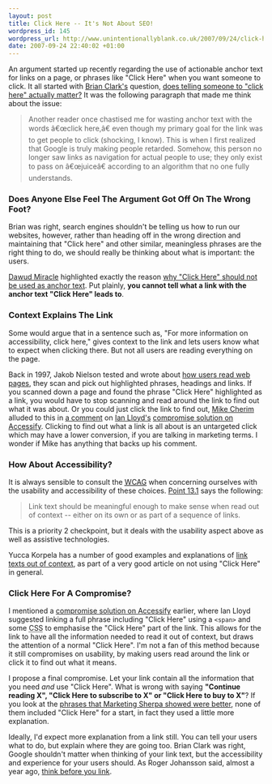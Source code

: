 ```yaml
--- 
layout: post
title: Click Here -- It's Not About SEO!
wordpress_id: 145
wordpress_url: http://www.unintentionallyblank.co.uk/2007/09/24/click-here-its-not-about-seo/
date: 2007-09-24 22:40:02 +01:00
---
```

<p>An argument started up recently regarding the use of actionable anchor text for links on a page, or phrases like "Click Here" when you want someone to click. It all started with <a href="http://www.copyblogger.com">Brian Clark's</a> question, <a href="http://www.copyblogger.com/click-here/">does telling someone to "click here" actually matter?</a> It was the following paragraph that made me think about the issue:</p>

<blockquote cite="http://www.copyblogger.com/click-here/"><p>Another reader once chastised me for wasting anchor text with the words â€œclick here,â€ even though my primary goal for the link was to get people to click (shocking, I know). This is when I first realized that Google is truly making people retarded. Somehow, this person no longer saw links as navigation for actual people to use; they only exist to pass on â€œjuiceâ€ according to an algorithm that no one fully understands.</p></blockquote>

<h3>Does Anyone Else Feel The Argument Got Off On The Wrong Foot?</h3>

<p>Brian was right, search engines shouldn't be telling us how to run our websites, however, rather than heading off in the wrong direction and maintaining that "Click here" and other similar, meaningless phrases are the right thing to do, we should really be thinking about what is important: the users.</p>

<p><a href="http://dmiracle.com">Dawud Miracle</a> highlighted exactly the reason <a href="http://dmiracle.com/better-your-site/using-click-here-is-probably-hurting-your-site/">why "Click Here" should not be used as anchor text</a>. Put plainly, <strong>you cannot tell what a link with the anchor text "Click Here" leads to</strong>.</p>

<h3>Context Explains The Link</h3>

<p>Some would argue that in a sentence such as, "For more information on accessibility, click here," gives context to the link and lets users know what to expect when clicking there. But not all users are reading everything on the page.</p>

<p>Back in 1997, Jakob Nielson tested and wrote about <a href="http://www.useit.com/alertbox/9710a.html">how users read web pages</a>, they scan and pick out highlighted phrases, headings and links. If you scanned down a page and found the phrase "Click Here" highlighted as a link, you would have to stop scanning and read around the link to find out what it was about. Or you could just click the link to find out, <a href="http://green-beast.com/blog/">Mike Cherim</a> alluded to this in <a href="http://accessify.com/news/2007/09/click-here-no-thanks-i-have-a-better-idea/#comment-24320">a comment</a> on <a href="http://lloydi.com">Ian Lloyd's</a> <a href="http://accessify.com/news/2007/09/click-here-no-thanks-i-have-a-better-idea/">compromise solution on Accessify</a>. Clicking to find out what a link is all about is an untargeted click which may have a lower conversion, if you are talking in marketing terms. I wonder if Mike has anything that backs up his comment.</p>

<h3>How About Accessibility?</h3>

<p>It is always sensible to consult the <a href="http://www.w3.org/TR/WAI-WEBCONTENT/"><abbr title="Web Content Accessibility Guidelines">WCAG</abbr></a> when concerning ourselves with the usability and accessibility of these choices. <a href="http://www.w3.org/TR/WAI-WEBCONTENT/#gl-facilitate-navigation">Point 13.1</a> says the following:</p>

<blockquote cite="http://www.w3.org/TR/WAI-WEBCONTENT/#gl-facilitate-navigation"><p>Link text should be meaningful enough to make sense when read out of context -- either on its own or as part of a sequence of links.</p></blockquote>

<p>This is a priority 2 checkpoint, but it deals with the usability aspect above as well as assistive technologies.</p>

<p>Yucca Korpela has a number of good examples and explanations of <a href="http://www.cs.tut.fi/~jkorpela/www/click.html#list">link texts out of context</a>, as part of a very good article on not using "Click Here" in general.</p>

<h3>Click Here For A Compromise?</h3>

<p>I mentioned a <a href="http://accessify.com/news/2007/09/click-here-no-thanks-i-have-a-better-idea/">compromise solution on Accessify</a> earlier, where Ian Lloyd suggested linking a full phrase including "Click Here" using a <code class="inline">&lt;span&gt;</code> and some <abbr title="Cascading Style Sheets">CSS</abbr> to emphasise the "Click Here" part of the link. This allows for the link to have all the information needed to read it out of context, but draws the attention of a normal "Click Here". I'm not a fan of this method because it still compromises on usability, by making users read around the link or click it to find out what it means.</p>

<p>I propose a final compromise. Let your link contain all the information that you need <em>and</em> use "Click Here". What is wrong with saying <strong>"Continue reading X", "Click Here to subscribe to X" or "Click Here to buy to X"</strong>? If you look at the <a href="https://www.marketingsherpa.com/barrier.html?ident=30124">phrases that Marketing Sherpa showed were better</a>, none of them included "Click Here" for a start, in fact they used a little more explanation.</p>

<p>Ideally, I'd expect more explanation from a link still. You can tell your users what to do, but explain where they are going too. Brian Clark was right, Google shouldn't matter when thinking of your link text, but the accessibility and experience for your users should. As Roger Johansson said, almost a year ago, <a href="http://www.456bereastreet.com/archive/200611/click_here_and_other_meaningless_link_phrases/">think before you link</a>.</p>
